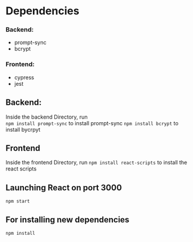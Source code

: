 # Dependencies
### Backend:
- prompt-sync
- bcrypt

### Frontend:
- cypress
- jest

## Backend:
Inside the backend Directory, run <br>
`npm install prompt-sync` to install prompt-sync
`npm install bcrypt` to install bycrpyt

## Frontend
Inside the frontend Directory, run
`npm install react-scripts` to install the react scripts

## Launching React on port 3000
`npm start`

## For installing new dependencies
`npm install`

